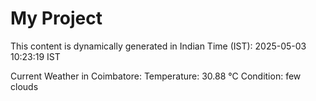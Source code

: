 # My Project

This content is dynamically generated in Indian Time (IST): 2025-05-03 10:23:19 IST


Current Weather in Coimbatore:
Temperature: 30.88 °C
Condition: few clouds
